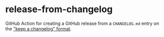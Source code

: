 # release-from-changelog

GitHub Action for creating a GitHub release from a `CHANGELOG.md` entry on the
["keep a changelog" format](https://keepachangelog.com/).
